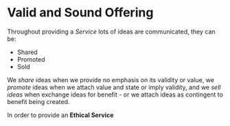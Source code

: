 # Valid and Sound Offering

Throughout providing a *Service* lots of ideas are communicated, they can be:

* Shared
* Promoted
* Sold

We *share* ideas when we provide no emphasis on its validity or value, we *promote* ideas when we attach value and state or imply validity, and we *sell ideas* when exchange ideas for benefit - or we attach ideas as contingent to benefit being created.

In order to provide an **Ethical Service** 
<!--stackedit_data:
eyJoaXN0b3J5IjpbODk5NjY3MzY0XX0=
-->